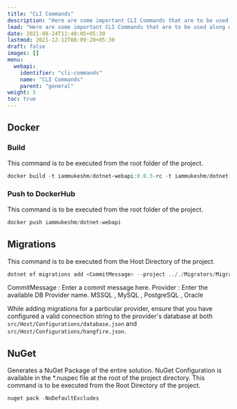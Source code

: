 ```yaml
---
title: "CLI Commands"
description: "Here are some important CLI Commands that are to be used along with fullstackhero."
lead: "Here are some important CLI Commands that are to be used along with fullstackhero."
date: 2021-08-24T11:40:05+05:30
lastmod: 2021-12-12T08:09:20+05:30
draft: false
images: []
menu:
  webapi:
    identifier: "cli-commands"
    name: "CLI Commands"
    parent: "general"
weight: 5
toc: true
---
```



## Docker

### Build

This command is to be executed from the root folder of the project.

```powershell
docker build -t iammukeshm/dotnet-webapi:0.0.3-rc -t iammukeshm/dotnet-webapi:latest  .
```
### Push to DockerHub

This command is to be executed from the root folder of the project.

```powershell
docker push iammukeshm/dotnet-webapi
```

## Migrations
This command is to be executed from the Host Directory of the project.

```powershell
dotnet ef migrations add <CommitMessage> --project .././Migrators/Migrators.<Provider>/ --context ApplicationDbContext -o Migrations/Application
```
CommitMessage : Enter a commit message here.
Provider : Enter the available DB Provider name. MSSQL , MySQL , PostgreSQL , Oracle

While adding migrations for a particular provider, ensure that you have configured a valid connection string to the provider's database at both `src/Host/Configurations/database.json` and `src/Host/Configurations/hangfire.json`.

## NuGet

Generates a NuGet Package of the entire solution. NuGet Configuration is available in the *.nuspec file at the root of the project directory. This command is to be executed from the Root Directory of the project.

```powershell
nuget pack -NoDefaultExcludes
```
